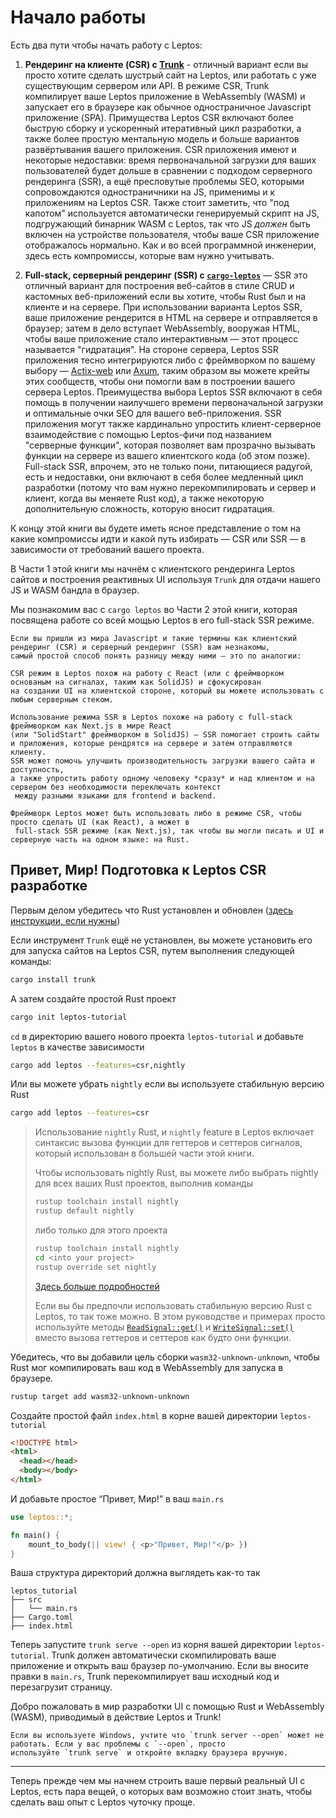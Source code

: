# Начало работы

Есть два пути чтобы начать работу с Leptos:
1. **Рендеринг на клиенте (CSR) с [Trunk](https://trunkrs.dev/)** - отличный вариант если вы просто хотите сделать шустрый сайт на Leptos,
или работать с уже существующим сервером или API.
В режиме CSR, Trunk компилирует ваше Leptos приложение в WebAssembly (WASM) и запускает его в браузере как обычное 
одностраничное Javascript приложение (SPA). Примущества Leptos CSR включают более быструю сборку и ускоренный
итеративный цикл разработки, а также более простую ментальную модель и больше вариантов развёртывания вашего приложения.
CSR приложения имеют и некоторые недоставки: время первоначальной загрузки для ваших пользователей будет дольше
в сравнении с подходом серверного рендеринга (SSR), а ещё пресловутые проблемы SEO, которыми сопровождаются 
одностраничники на JS, применимы и к приложениям на Leptos CSR. Также стоит заметить, что "под капотом" используется
 автоматически генерируемый скрипт на JS, подгружающий бинарник WASM с Leptos, так что JS *должен* быть включен
на устройстве пользователя, чтобы ваше CSR приложение отображалось нормально. Как и во всей программной инженерии,
здесь есть компромиссы, которые вам нужно учитывать.

2. **Full-stack, серверный рендеринг (SSR) c [`cargo-leptos`](https://github.com/leptos-rs/cargo-leptos)** 
— SSR это отличный вариант для построения веб-сайтов в стиле CRUD и кастомных веб-приложений если вы хотите,
чтобы Rust был и на клиенте и на сервере. При использовании варианта Leptos SSR, ваше приложение рендерится 
в HTML на сервере и отправляется в браузер; затем в дело вступает WebAssembly, вооружая HTML, чтобы ваше приложение
стало интерактивным — этот процесс называется "гидратация". На стороне сервера, Leptos SSR приложения тесно интегрируются
либо с фреймворком по вашему выбору — [Actix-web](https://docs.rs/leptos_actix/latest/leptos_actix/index.html) или [Axum](https://docs.rs/leptos_axum/latest/leptos_axum/index.html), таким образом вы можете крейты этих сообществ,
чтобы они помогли вам в построении вашего сервера Leptos.
Преимущества выбора Leptos SSR включают в себя помощь в получении наилучшего времени первоначальной загрузки и оптимальные
очки SEO для вашего веб-приложения. SSR приложения могут также кардинально упростить клиент-серверное взаимодействие
с помощью Leptos-фичи под названием "серверные функции", которая позволяет вам прозрачно вызывать функции на сервере
из вашего клиентского кода (об этом позже). Full-stack SSR, впрочем, это не только пони, питающиеся радугой, 
есть и недоставки, они включают в себя более медленный цикл разработки (потому что вам нужно перекомпилировать
и сервер и клиент, когда вы меняете Rust код), а также некоторую дополнительную сложность, которую вносит гидратация.

К концу этой книги вы будете иметь ясное представление о том на какие компромиссы идти и какой путь избирать — CSR или SSR
 — в зависимости от требований вашего проекта.

В Части 1 этой книги мы начнём с клиентского рендеринга Leptos сайтов и построения реактивных UI используя `Trunk`
для отдачи нашего JS и WASM бандла в браузер.

Мы познакомим вас с `cargo leptos` во Части 2 этой книги, которая посвящена работе со всей мощью
Leptos в его full-stack SSR режиме.

```admonish note
Если вы пришли из мира Javascript и такие термины как клиентский рендеринг (CSR) и серверный рендеринг (SSR) вам незнакомы,
самый простой способ понять разницу между ними — это по аналогии:

CSR режим в Leptos похож на работу с React (или с фреймворком основаным на сигналах, таким как SolidJS) и сфокусирован
на создании UI на клиентской стороне, который вы можете использовать с любым серверным стеком.  

Использование режима SSR в Leptos похоже на работу с full-stack фреймворком как Next.js в мире React
(или "SolidStart" фреймворком в SolidJS) — SSR помогает строить сайты и приложения, которые рендрятся на сервере и затем отправляются клиенту.
SSR может помочь улучшить производительность загрузки вашего сайта и доступность, 
а также упростить работу одному человеку *сразу* и над клиентом и на сервером без необходимости переключать контекст
 между разными языками для frontend и backend.       

Фреймворк Leptos может быть использовать либо в режиме CSR, чтобы просто сделать UI (как React), а может в
 full-stack SSR режиме (как Next.js), так чтобы вы могли писать и UI и серверную часть на одном языке: на Rust.   
```

## Привет, Мир! Подготовка к Leptos CSR разработке

Первым делом убедитесь что Rust установлен и обновлен ([здесь инструкции, если нужны](https://www.rust-lang.org/tools/install))

Если инструмент `Trunk` ещё не установлен, вы можете установить его для запуска сайтов на Leptos CSR, путем выполнения следующей команды:

```bash
cargo install trunk
```

А затем создайте простой Rust проект

```bash
cargo init leptos-tutorial
```

`cd` в директорию вашего нового проекта `leptos-tutorial` и добавьте `leptos` в качестве зависимости

```bash
cargo add leptos --features=csr,nightly
```

Или вы можете убрать  `nightly` если вы используете стабильную версию Rust

```bash
cargo add leptos --features=csr
```

> Использование `nightly` Rust, и `nightly` feature в Leptos включает синтаксис вызова функции для геттеров и сеттеров сигналов, который использован в большей части этой книги.
>
> Чтобы использовать nightly Rust, вы можете либо выбрать nightly для всех ваших Rust проектов, выполнив команды
>
> ```bash
> rustup toolchain install nightly
> rustup default nightly
> ```
>
> либо только для этого проекта
>
> ```bash
> rustup toolchain install nightly
> cd <into your project>
> rustup override set nightly
> ```
>
> [Здесь больше подробностей](https://doc.rust-lang.org/book/appendix-07-nightly-rust.html)
>
> Если вы бы предпочли использовать стабильную версию Rust с Leptos, то так тоже можно. В этом руководстве и примерах
> просто используйте методы
> [`ReadSignal::get()`](https://docs.rs/leptos/latest/leptos/struct.ReadSignal.html#impl-SignalGet%3CT%3E-for-ReadSignal%3CT%3E) 
> и [`WriteSignal::set()`](https://docs.rs/leptos/latest/leptos/struct.WriteSignal.html#impl-SignalGet%3CT%3E-for-ReadSignal%3CT%3E) 
> вместо вызова геттеров и сеттеров как будто они функции.

Убедитесь, что вы добавили цель сборки `wasm32-unknown-unknown`, чтобы Rust мог компилировать ваш код в WebAssembly для запуска в браузере.

```bash
rustup target add wasm32-unknown-unknown
```

Создайте простой файл `index.html` в корне вашей директории `leptos-tutorial`

```html
<!DOCTYPE html>
<html>
  <head></head>
  <body></body>
</html>
```

И добавьте простое “Привет, Мир!” в ваш `main.rs`

```rust
use leptos::*;

fn main() {
    mount_to_body(|| view! { <p>"Привет, Мир!"</p> })
}
```

Ваша структура директорий должна выглядеть как-то так

```
leptos_tutorial
├── src
│   └── main.rs
├── Cargo.toml
├── index.html
```

Теперь запустите  `trunk serve --open` из корня вашей директории `leptos-tutorial`.
Trunk должен автоматически скомпилировать ваше приложение и открыть ваш браузер по-умолчанию.
Если вы вносите правки в `main.rs`, Trunk перекомпилирует ваш исходный код и перезагрузит страницу.


Добро пожаловать в мир разработки UI с помощью Rust и WebAssembly (WASM), приводимый в действие Leptos и Trunk!

```admonish note
Если вы используете Windows, учтите что `trunk server --open` может не работать. Если у вас проблемы с `--open`, просто
используйте `trunk serve` и откройте вкладку браузера вручную. 
```

---

Теперь прежде чем мы начнем строить ваше первый реальный UI c Leptos, есть пара вещей, о которых вам возможно стоит знать, 
чтобы сделать ваш опыт с Leptos чуточку проще.
